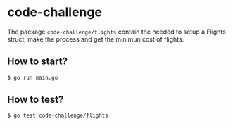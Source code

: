 # code-challenge

The package `code-challenge/flights` contain the needed to setup a Flights struct, make the process and get the minimun cost of flights.

## How to start?
```bash
$ go run main.go
```

## How to test?
```bash
$ go test code-challenge/flights
```
